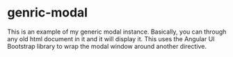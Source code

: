 genric-modal
============

This is an example of my generic modal instance.  Basically, you can through any old html document in it and it will display it.  This uses the Angular UI Bootstrap library to wrap the modal window around another directive.
